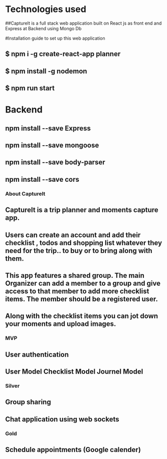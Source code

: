 # Technologies used
##CaptureIt is a full stack web application built on React js as front end and Express at Backend using Mongo Db

#Installation guide to set up this web application
## $ npm i -g create-react-app planner
## $ npm install -g nodemon
## $ npm run start
# Backend
## npm install --save Express
## npm install --save mongoose
## npm install --save body-parser
## npm install --save cors

### About CaptureIt
## CaptureIt is a trip planner and moments capture app.
## Users can create an account and add their checklist , todos and shopping list whatever they need for the trip.. to buy or to bring along with them.
## This app features a shared group. The main Organizer can add a member to a group and give access to that member to add more checklist items. The member should be a registered user.

## Along with the checklist items you can jot down your moments and upload images.

### MVP
## User authentication
## User Model Checklist Model Journel Model
### Silver
## Group sharing
## Chat application using web sockets
### Gold
## Schedule appointments (Google calender)
